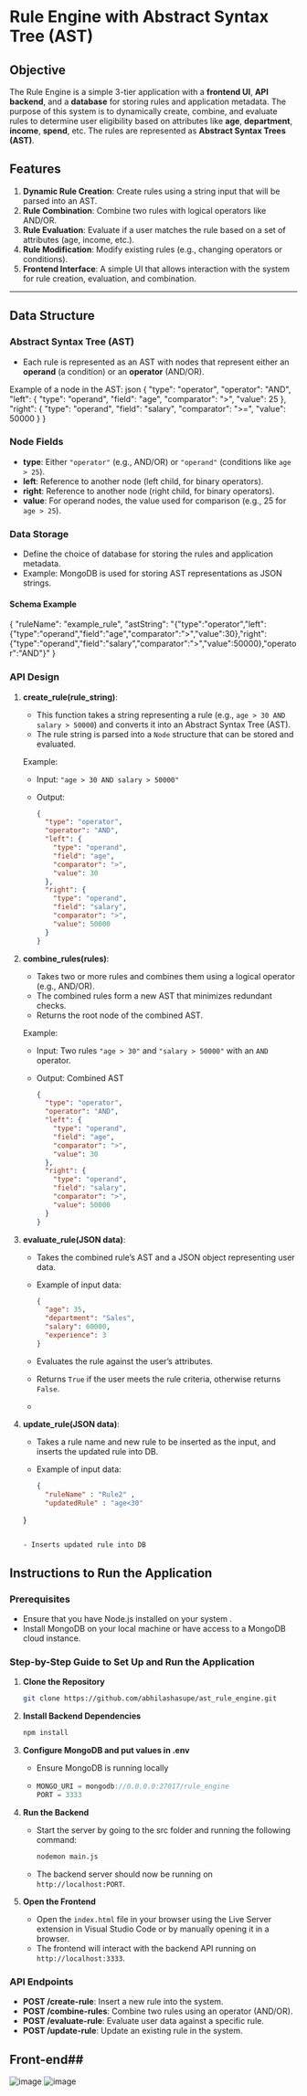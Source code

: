 # Rule Engine with Abstract Syntax Tree (AST)

## Objective

The Rule Engine is a simple 3-tier application with a **frontend UI**, **API backend**, and a **database** for storing rules and application metadata. The purpose of this system is to dynamically create, combine, and evaluate rules to determine user eligibility based on attributes like **age**, **department**, **income**, **spend**, etc. The rules are represented as **Abstract Syntax Trees (AST)**.

## Features
1. **Dynamic Rule Creation**: Create rules using a string input that will be parsed into an AST.
2. **Rule Combination**: Combine two rules with logical operators like AND/OR.
3. **Rule Evaluation**: Evaluate if a user matches the rule based on a set of attributes (age, income, etc.).
4. **Rule Modification**: Modify existing rules (e.g., changing operators or conditions).
5. **Frontend Interface**: A simple UI that allows interaction with the system for rule creation, evaluation, and combination.

---

## Data Structure

### Abstract Syntax Tree (AST)

- Each rule is represented as an AST with nodes that represent either an **operand** (a condition) or an **operator** (AND/OR).
  
Example of a node in the AST:
json
{
  "type": "operator",
  "operator": "AND",
  "left": {
    "type": "operand",
    "field": "age",
    "comparator": ">",
    "value": 25
  },
  "right": {
    "type": "operand",
    "field": "salary",
    "comparator": ">=",
    "value": 50000
  }
}
### Node Fields

- **type**: Either `"operator"` (e.g., AND/OR) or `"operand"` (conditions like `age > 25`).
- **left**: Reference to another node (left child, for binary operators).
- **right**: Reference to another node (right child, for binary operators).
- **value**: For operand nodes, the value used for comparison (e.g., 25 for `age > 25`).
### Data Storage

- Define the choice of database for storing the rules and application metadata.
- Example: MongoDB is used for storing AST representations as JSON strings.
  
#### Schema Example


{
  "ruleName": "example_rule",
  "astString": "{\"type\":\"operator\",\"left\":{\"type\":\"operand\",\"field\":\"age\",\"comparator\":\">\",\"value\":30},\"right\":{\"type\":\"operand\",\"field\":\"salary\",\"comparator\":\">\",\"value\":50000},\"operator\":\"AND\"}"
}
### API Design

1. **create_rule(rule_string)**: 
   - This function takes a string representing a rule (e.g., `age > 30 AND salary > 50000`) and converts it into an Abstract Syntax Tree (AST).
   - The rule string is parsed into a `Node` structure that can be stored and evaluated.
   
   Example:
   - Input: `"age > 30 AND salary > 50000"`
   - Output: 
   
     ```json
     {
       "type": "operator",
       "operator": "AND",
       "left": {
         "type": "operand",
         "field": "age",
         "comparator": ">",
         "value": 30
       },
       "right": {
         "type": "operand",
         "field": "salary",
         "comparator": ">",
         "value": 50000
       }
     }
     ```

2. **combine_rules(rules)**: 
   - Takes two or more rules and combines them using a logical operator (e.g., AND/OR).
   - The combined rules form a new AST that minimizes redundant checks.
   - Returns the root node of the combined AST.
   
   Example:
   - Input: Two rules `"age > 30"` and `"salary > 50000"` with an `AND` operator.
   - Output: Combined AST
   
     ```json
     {
       "type": "operator",
       "operator": "AND",
       "left": {
         "type": "operand",
         "field": "age",
         "comparator": ">",
         "value": 30
       },
       "right": {
         "type": "operand",
         "field": "salary",
         "comparator": ">",
         "value": 50000
       }
     }
     ```

3. **evaluate_rule(JSON data)**: 
   - Takes the combined rule’s AST and a JSON object representing user data.
   - Example of input data: 
   
     ```json
     {
       "age": 35,
       "department": "Sales",
       "salary": 60000,
       "experience": 3
     }
     ```

   - Evaluates the rule against the user’s attributes.
   - Returns `True` if the user meets the rule criteria, otherwise returns `False`.
   - 
4. **update_rule(JSON data)**: 
   - Takes a rule name and new rule to be inserted as the input, and inserts the updated rule into DB.
   - Example of input data: 
   
     ```json     
     {
       "ruleName" : "Rule2" ,
       "updatedRule" : "age<30"  
    }
     ```

   - Inserts updated rule into DB

## Instructions to Run the Application

### Prerequisites

- Ensure that you have Node.js installed on your system .
- Install MongoDB on your local machine or have access to a MongoDB cloud instance.

### Step-by-Step Guide to Set Up and Run the Application

1. **Clone the Repository**
     ```bash
     git clone https://github.com/abhilashasupe/ast_rule_engine.git
     ```

2. **Install Backend Dependencies**   
     ```bash
     npm install
     ```

3. **Configure MongoDB and put values in .env**
   - Ensure MongoDB is running locally
   -  
     ```js
     MONGO_URI = mongodb://0.0.0.0:27017/rule_engine 
     PORT = 3333
     ```

4. **Run the Backend**
   - Start the server by going to the src folder and running the following command:
   
     ```bash
     nodemon main.js
     ```
   - The backend server should now be running on `http://localhost:PORT`.

5. **Open the Frontend**
   - Open the `index.html` file in your browser using the Live Server extension in Visual Studio Code or by manually opening it in a browser.
   - The frontend will interact with the backend API running on `http://localhost:3333`.

### API Endpoints

- **POST /create-rule**: Insert a new rule into the system.
- **POST /combine-rules**: Combine two rules using an operator (AND/OR).
- **POST /evaluate-rule**: Evaluate user data against a specific rule.
- **POST /update-rule**: Update an existing rule in the system.

## Front-end##
![image](https://github.com/user-attachments/assets/94c02031-e09d-4546-a8c9-070bc9383480)
![image](https://github.com/user-attachments/assets/8fa6bdb5-3050-445c-a1e7-c743cb5a243e)



